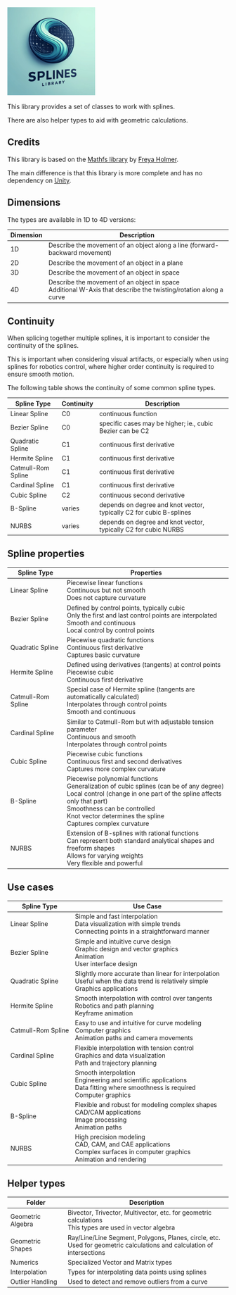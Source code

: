 <img src="logo.webp" width=200 height=200 />

This library provides a set of classes to work with splines.

There are also helper types to aid with geometric calculations.

## Credits

This library is based on the [Mathfs library](https://github.com/FreyaHolmer/Mathfs) by [Freya Holmer](https://github.com/FreyaHolmer/).

The main difference is that this library is more complete and has no dependency on [Unity](https://dotnet.microsoft.com/en-us/apps/games/unity).

## Dimensions

The types are available in 1D to 4D versions:

| Dimension | Description                                                                                                                      |
|-----------|----------------------------------------------------------------------------------------------------------------------------------|
| 1D        | Describe the movement of an object along a line (forward-backward movement)                                                      |
| 2D        | Describe the movement of an object in a plane                                                                         |
| 3D        | Describe the movement of an object in space                                                                   |
| 4D        | Describe the movement of an object in space<br/>Additional W-Axis that describe the twisting/rotation along a curve |

## Continuity

When splicing together multiple splines, it is important to consider the continuity of the splines.

This is important when considering visual artifacts, or especially when using splines for robotics control, where higher order continuity is required to ensure smooth motion.

The following table shows the continuity of some common spline types.

| Spline Type        | Continuity | Description                                                         |
|--------------------|------------|---------------------------------------------------------------------|
| Linear Spline      | C0         | continuous function                                                 |
| Bezier Spline      | C0         | specific cases may be higher; ie., cubic Bezier can be C2           |
| Quadratic Spline   | C1         | continuous first derivative                                         |
| Hermite Spline     | C1         | continuous first derivative                                         |
| Catmull-Rom Spline | C1         | continuous first derivative                                         |
| Cardinal Spline    | C1         | continuous first derivative                                         |
| Cubic Spline       | C2         | continuous second derivative                                        |
| B-Spline           | varies     | depends on degree and knot vector, typically C2 for cubic B-splines |
| NURBS              | varies     | depends on degree and knot vector, typically C2 for cubic NURBS     |

## Spline properties

| Spline Type        | Properties                                                                                                                                                                                                                                 |
|--------------------|--------------------------------------------------------------------------------------------------------------------------------------------------------------------------------------------------------------------------------------------|
| Linear Spline      | Piecewise linear functions<br/>Continuous but not smooth<br/>Does not capture curvature                                                                                                                                                    |
| Bezier Spline      | Defined by control points, typically cubic<br/>Only the first and last control points are interpolated<br/>Smooth and continuous<br/>Local control by control points                                                                                                              |
| Quadratic Spline   | Piecewise quadratic functions<br/>Continuous first derivative<br/>Captures basic curvature                                                                                                                                                                                 |
| Hermite Spline     | Defined using derivatives (tangents) at control points<br/>Piecewise cubic<br/>Continuous first derivative                                                                                                                                                                         |
| Catmull-Rom Spline | Special case of Hermite spline (tangents are automatically calculated)<br/>Interpolates through control points<br/>Smooth and continuous                                                                                                                                           |
| Cardinal Spline    | Similar to Catmull-Rom but with adjustable tension parameter<br/>Continuous and smooth<br/>Interpolates through control points                                                                                                                                                     |
| Cubic Spline       | Piecewise cubic functions<br/>Continuous first and second derivatives<br/>Captures more complex curvature                                                                                                                                                                              |
| B-Spline           | Piecewise polynomial functions<br/>Generalization of cubic splines (can be of any degree)<br/>Local control (change in one part of the spline affects only that part)<br/>Smoothness can be controlled<br/>Knot vector determines the spline<br/>Captures complex curvature |
| NURBS              | Extension of B-splines with rational functions<br/>Can represent both standard analytical shapes and freeform shapes<br/>Allows for varying weights<br/>Very flexible and powerful                                                          |

## Use cases

| Spline Type        | Use Case                                                                                                                  |
|--------------------|---------------------------------------------------------------------------------------------------------------------------|
| Linear Spline      | Simple and fast interpolation<br/>Data visualization with simple trends<br/>Connecting points in a straightforward manner |
| Bezier Spline      | Simple and intuitive curve design<br/>Graphic design and vector graphics<br/>Animation<br/>User interface design |
| Quadratic Spline   | Slightly more accurate than linear for interpolation<br/>Useful when the data trend is relatively simple<br/>Graphics applications |
| Hermite Spline     | Smooth interpolation with control over tangents<br/>Robotics and path planning<br/>Keyframe animation |
| Catmull-Rom Spline | Easy to use and intuitive for curve modeling<br/>Computer graphics<br/>Animation paths and camera movements |
| Cardinal Spline    | Flexible interpolation with tension control<br/>Graphics and data visualization<br/>Path and trajectory planning |
| Cubic Spline       | Smooth interpolation<br/>Engineering and scientific applications<br/>Data fitting where smoothness is required<br/>Computer graphics |
| B-Spline           | Flexible and robust for modeling complex shapes<br/>CAD/CAM applications<br/>Image processing<br/>Animation paths |
| NURBS              | High precision modeling<br/>CAD, CAM, and CAE applications<br/>Complex surfaces in computer graphics<br/>Animation and rendering |

## Helper types

| Folder            | Description                                                                                                                |
|-------------------|----------------------------------------------------------------------------------------------------------------------------|
| Geometric Algebra | Bivector, Trivector, Multivector, etc. for geometric calculations<br/>This types are used in vector algebra                |
| Geometric Shapes  | Ray/Line/Line Segment, Polygons, Planes, circle, etc.<br/>Used for geometric calculations and calculation of intersections |
| Numerics          | Specialized Vector and Matrix types                                                                                        |
| Interpolation     | Types for interpolating data points using splines                                                                          |
| Outlier Handling  | Used to detect and remove outliers from a curve                                                                            |
